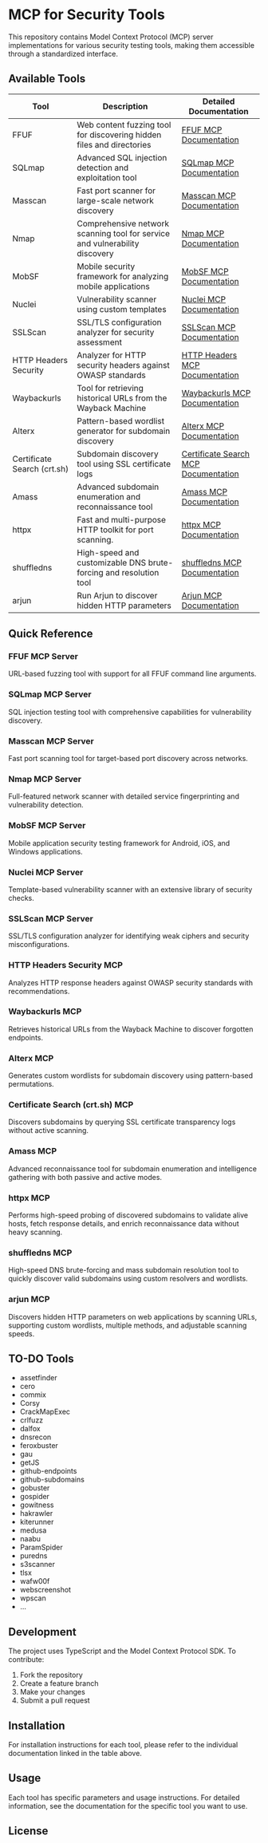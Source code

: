 # MCP for Security Tools

This repository contains Model Context Protocol (MCP) server implementations for various security testing tools, making them accessible through a standardized interface.

## Available Tools

| Tool | Description | Detailed Documentation |
|------|-------------|------------------------|
| FFUF | Web content fuzzing tool for discovering hidden files and directories | [FFUF MCP Documentation](./ffuf-mcp/) |
| SQLmap | Advanced SQL injection detection and exploitation tool | [SQLmap MCP Documentation](./sqlmap-mcp/) |
| Masscan | Fast port scanner for large-scale network discovery | [Masscan MCP Documentation](./masscan-mcp/) |
| Nmap | Comprehensive network scanning tool for service and vulnerability discovery | [Nmap MCP Documentation](./nmap-mcp/) |
| MobSF | Mobile security framework for analyzing mobile applications | [MobSF MCP Documentation](./mobsf-mcp/) |
| Nuclei | Vulnerability scanner using custom templates | [Nuclei MCP Documentation](./nuclei-mcp/) |
| SSLScan | SSL/TLS configuration analyzer for security assessment | [SSLScan MCP Documentation](./sslscan-mcp/) |
| HTTP Headers Security | Analyzer for HTTP security headers against OWASP standards | [HTTP Headers MCP Documentation](./http-headers-security-mcp/) |
| Waybackurls | Tool for retrieving historical URLs from the Wayback Machine | [Waybackurls MCP Documentation](./waybackurls-mcp/) |
| Alterx | Pattern-based wordlist generator for subdomain discovery | [Alterx MCP Documentation](./alterx-mcp/) |
| Certificate Search (crt.sh) | Subdomain discovery tool using SSL certificate logs | [Certificate Search MCP Documentation](./crtsh-mcp/) |
| Amass | Advanced subdomain enumeration and reconnaissance tool | [Amass MCP Documentation](./amass-mcp) |
| httpx | Fast and multi-purpose HTTP toolkit for port scanning. | [httpx MCP Documentation](./httpx-mcp) |
| shuffledns | High-speed and customizable DNS brute-forcing and resolution tool | [shuffledns MCP Documentation](./shuffledns-mcp) |
| arjun | Run Arjun to discover hidden HTTP parameters | [Arjun MCP Documentation](./arjun-mcp) |

## Quick Reference

### FFUF MCP Server
URL-based fuzzing tool with support for all FFUF command line arguments.

### SQLmap MCP Server
SQL injection testing tool with comprehensive capabilities for vulnerability discovery.

### Masscan MCP Server
Fast port scanning tool for target-based port discovery across networks.

### Nmap MCP Server
Full-featured network scanner with detailed service fingerprinting and vulnerability detection.

### MobSF MCP Server
Mobile application security testing framework for Android, iOS, and Windows applications.

### Nuclei MCP Server
Template-based vulnerability scanner with an extensive library of security checks.

### SSLScan MCP Server
SSL/TLS configuration analyzer for identifying weak ciphers and security misconfigurations.

### HTTP Headers Security MCP
Analyzes HTTP response headers against OWASP security standards with recommendations.

### Waybackurls MCP
Retrieves historical URLs from the Wayback Machine to discover forgotten endpoints.

### Alterx MCP
Generates custom wordlists for subdomain discovery using pattern-based permutations.

### Certificate Search (crt.sh) MCP
Discovers subdomains by querying SSL certificate transparency logs without active scanning.

### Amass MCP
Advanced reconnaissance tool for subdomain enumeration and intelligence gathering with both passive and active modes.

### httpx MCP
Performs high-speed probing of discovered subdomains to validate alive hosts, fetch response details, and enrich reconnaissance data without heavy scanning.

### shuffledns MCP
High-speed DNS brute-forcing and mass subdomain resolution tool to quickly discover valid subdomains using custom resolvers and wordlists.

### arjun MCP 
Discovers hidden HTTP parameters on web applications by scanning URLs, supporting custom wordlists, multiple methods, and adjustable scanning speeds.

## TO-DO Tools 
- assetfinder
- cero
- commix
- Corsy
- CrackMapExec
- crlfuzz
- dalfox
- dnsrecon
- feroxbuster
- gau
- getJS
- github-endpoints
- github-subdomains
- gobuster
- gospider
- gowitness
- hakrawler
- kiterunner
- medusa
- naabu
- ParamSpider
- puredns
- s3scanner
- tlsx
- wafw00f
- webscreenshot
- wpscan
- ...

## Development

The project uses TypeScript and the Model Context Protocol SDK. To contribute:

1. Fork the repository
2. Create a feature branch
3. Make your changes
4. Submit a pull request

## Installation

For installation instructions for each tool, please refer to the individual documentation linked in the table above.

## Usage

Each tool has specific parameters and usage instructions. For detailed information, see the documentation for the specific tool you want to use.

## License
